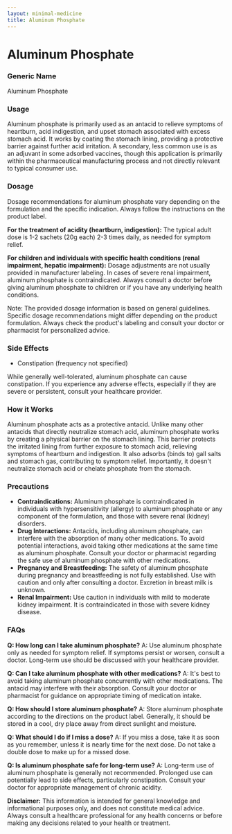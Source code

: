 ```yaml
---
layout: minimal-medicine
title: Aluminum Phosphate
---
```


# Aluminum Phosphate
### Generic Name
Aluminum Phosphate

### Usage
Aluminum phosphate is primarily used as an antacid to relieve symptoms of heartburn, acid indigestion, and upset stomach associated with excess stomach acid.  It works by coating the stomach lining, providing a protective barrier against further acid irritation.  A secondary, less common use is as an adjuvant in some adsorbed vaccines, though this application is primarily within the pharmaceutical manufacturing process and not directly relevant to typical consumer use.

### Dosage
Dosage recommendations for aluminum phosphate vary depending on the formulation and the specific indication.  Always follow the instructions on the product label.  

**For the treatment of acidity (heartburn, indigestion):** The typical adult dose is 1-2 sachets (20g each) 2-3 times daily, as needed for symptom relief.  

**For children and individuals with specific health conditions (renal impairment, hepatic impairment):**  Dosage adjustments are not usually provided in manufacturer labeling.  In cases of severe renal impairment, aluminum phosphate is contraindicated.  Always consult a doctor before giving aluminum phosphate to children or if you have any underlying health conditions.

Note: The provided dosage information is based on general guidelines.  Specific dosage recommendations might differ depending on the product formulation.  Always check the product's labeling and consult your doctor or pharmacist for personalized advice.


### Side Effects
* Constipation (frequency not specified)

While generally well-tolerated, aluminum phosphate can cause constipation.  If you experience any adverse effects, especially if they are severe or persistent, consult your healthcare provider.

### How it Works
Aluminum phosphate acts as a protective antacid. Unlike many other antacids that directly neutralize stomach acid, aluminum phosphate works by creating a physical barrier on the stomach lining.  This barrier protects the irritated lining from further exposure to stomach acid, relieving symptoms of heartburn and indigestion.  It also adsorbs (binds to) gall salts and stomach gas, contributing to symptom relief.  Importantly, it doesn't neutralize stomach acid or chelate phosphate from the stomach.

### Precautions
* **Contraindications:** Aluminum phosphate is contraindicated in individuals with hypersensitivity (allergy) to aluminum phosphate or any component of the formulation, and those with severe renal (kidney) disorders.
* **Drug Interactions:** Antacids, including aluminum phosphate, can interfere with the absorption of many other medications.  To avoid potential interactions, avoid taking other medications at the same time as aluminum phosphate.  Consult your doctor or pharmacist regarding the safe use of aluminum phosphate with other medications.
* **Pregnancy and Breastfeeding:**  The safety of aluminum phosphate during pregnancy and breastfeeding is not fully established. Use with caution and only after consulting a doctor. Excretion in breast milk is unknown.
* **Renal Impairment:** Use caution in individuals with mild to moderate kidney impairment. It is contraindicated in those with severe kidney disease.

### FAQs
**Q: How long can I take aluminum phosphate?**
A:  Use aluminum phosphate only as needed for symptom relief.  If symptoms persist or worsen, consult a doctor. Long-term use should be discussed with your healthcare provider.

**Q: Can I take aluminum phosphate with other medications?**
A:  It's best to avoid taking aluminum phosphate concurrently with other medications.  The antacid may interfere with their absorption.  Consult your doctor or pharmacist for guidance on appropriate timing of medication intake.

**Q: How should I store aluminum phosphate?**
A: Store aluminum phosphate according to the directions on the product label.  Generally, it should be stored in a cool, dry place away from direct sunlight and moisture.

**Q: What should I do if I miss a dose?**
A:  If you miss a dose, take it as soon as you remember, unless it is nearly time for the next dose.  Do not take a double dose to make up for a missed dose.

**Q:  Is aluminum phosphate safe for long-term use?**
A: Long-term use of aluminum phosphate is generally not recommended.  Prolonged use can potentially lead to side effects, particularly constipation. Consult your doctor for appropriate management of chronic acidity.


**Disclaimer:** This information is intended for general knowledge and informational purposes only, and does not constitute medical advice.  Always consult a healthcare professional for any health concerns or before making any decisions related to your health or treatment.
